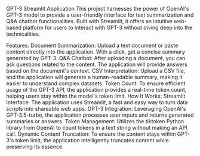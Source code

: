 GPT-3 Streamlit Application
This project harnesses the power of OpenAI's GPT-3 model to provide a user-friendly interface for text summarization and Q&A chatbot functionalities. Built with Streamlit, it offers an intuitive web-based platform for users to interact with GPT-3 without diving deep into the technicalities.

Features:
Document Summarization: Upload a text document or paste content directly into the application. With a click, get a concise summary generated by GPT-3.
Q&A Chatbot: After uploading a document, you can ask questions related to the content. The application will provide answers based on the document's context.
CSV Interpretation: Upload a CSV file, and the application will generate a human-readable summary, making it easier to understand complex datasets.
Token Count: To ensure efficient usage of the GPT-3 API, the application provides a real-time token count, helping users stay within the model's token limit.
How It Works:
Streamlit Interface: The application uses Streamlit, a fast and easy way to turn data scripts into shareable web apps.
GPT-3 Integration: Leveraging OpenAI's GPT-3.5-turbo, the application processes user inputs and returns generated summaries or answers.
Token Management: Utilizes the tiktoken Python library from OpenAI to count tokens in a text string without making an API call.
Dynamic Content Truncation: To ensure the content stays within GPT-3's token limit, the application intelligently truncates content while preserving its essence.
